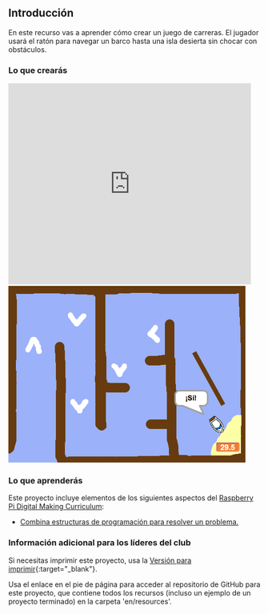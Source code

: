 ## Introducción

En este recurso vas a aprender cómo crear un juego de carreras. El jugador usará el ratón para navegar un barco hasta una isla desierta sin chocar con obstáculos.

### Lo que crearás

<div class="scratch-preview">
  <iframe allowtransparency="true" width="485" height="402" src="https://scratch.mit.edu/projects/embed/63957956/?autostart=false" frameborder="0"></iframe>
  <img src="images/boat-final.png">
</div>

### Lo que aprenderás

Este proyecto incluye elementos de los siguientes aspectos del [Raspberry Pi Digital Making Curriculum](http://rpf.io/curriculum):

+ [Combina estructuras de programación para resolver un problema.](https://www.raspberrypi.org/curriculum/programming/builder)

### Información adicional para los líderes del club

Si necesitas imprimir este proyecto, usa la [Versión para imprimir](https://projects.raspberrypi.org/en/projects/boat-race/print){:target="_blank"}.

Usa el enlace en el pie de página para acceder al repositorio de GitHub para este proyecto, que contiene todos los recursos (incluso un ejemplo de un proyecto terminado) en la carpeta 'en/resources'.